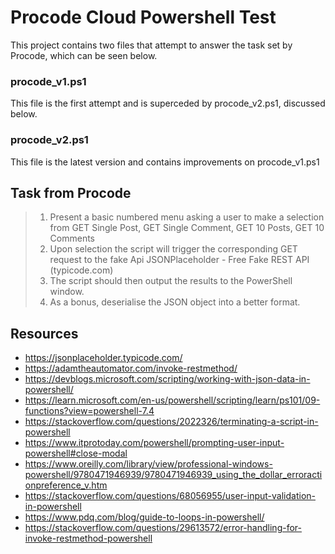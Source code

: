 # Procode Cloud Powershell Test

This project contains two files that attempt to answer the task set by Procode, which can be seen below.

### procode_v1.ps1

This file is the first attempt and is superceded by procode_v2.ps1, discussed below.

### procode_v2.ps1

This file is the latest version and contains improvements on procode_v1.ps1

## Task from Procode

> 1. Present a basic numbered menu asking a user to make a selection from GET Single Post, GET Single Comment, GET 10 Posts, GET 10 Comments
> 2. Upon selection the script will trigger the corresponding GET request to the fake Api JSONPlaceholder - Free Fake REST API (typicode.com)
> 3. The script should then output the results to the PowerShell window.
> 4. As a bonus, deserialise the JSON object into a better format.

 
 ## Resources

- https://jsonplaceholder.typicode.com/
- https://adamtheautomator.com/invoke-restmethod/
- https://devblogs.microsoft.com/scripting/working-with-json-data-in-powershell/
- https://learn.microsoft.com/en-us/powershell/scripting/learn/ps101/09-functions?view=powershell-7.4
- https://stackoverflow.com/questions/2022326/terminating-a-script-in-powershell
- https://www.itprotoday.com/powershell/prompting-user-input-powershell#close-modal
- https://www.oreilly.com/library/view/professional-windows-powershell/9780471946939/9780471946939_using_the_dollar_erroractionpreference_v.htm
- https://stackoverflow.com/questions/68056955/user-input-validation-in-powershell
- https://www.pdq.com/blog/guide-to-loops-in-powershell/
- https://stackoverflow.com/questions/29613572/error-handling-for-invoke-restmethod-powershell

